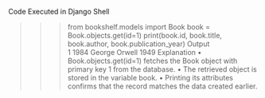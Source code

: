 Code Executed in Django Shell
>>> from bookshelf.models import Book
>>> book = Book.objects.get(id=1)
>>> print(book.id, book.title, book.author, book.publication_year)
Output	
1 1984 George Orwell 1949
Explanation
•	Book.objects.get(id=1) fetches the Book object with primary key 1 from the database.
•	The retrieved object is stored in the variable book.
•	Printing its attributes confirms that the record matches the data created earlier.
